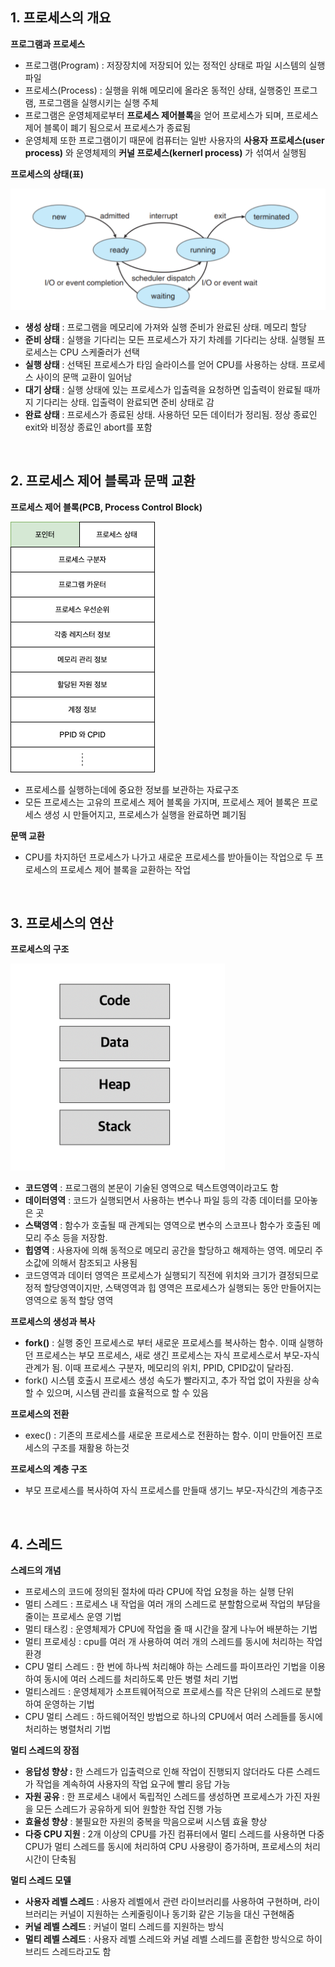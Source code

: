 ## 1. 프로세스의 개요

**프로그램과 프로세스**

- 프로그램(Program) : 저장장치에 저장되어 있는 정적인 상태로 파일 시스템의 실행 파일
- 프로세스(Process) : 실행을 위해 메모리에 올라온 동적인 상태, 실행중인 프로그램, 프로그램을 실행시키는 실행 주체
- 프로그램은 운영체제로부터 **프로세스 제어블록**을 얻어 프로세스가 되며, 프로세스 제어 블록이 폐기 됨으로서 프로세스가 종료됨
- 운영체제 또한 프로그램이기 때문에 컴퓨터는 일반 사용자의 **사용자 프로세스(user process)** 와 운영체제의 **커널 프로세스(kernerl process)** 가 섞여서 실행됨

**프로세스의 상태(표)**

![](img/4.png)

- **생성 상태** : 프로그램을 메모리에 가져와 실행 준비가 완료된 상태. 메모리 할당
- **준비 상태** : 실행을 기다리는 모든 프로세스가 자기 차례를 기다리는 상태. 실행될 프로세스는 CPU 스케줄러가 선택
- **실행 상태** : 선택된 프로세스가 타임 슬라이스를 얻어 CPU를 사용하는 상태. 프로세스 사이의 문맥 교환이 일어남
- **대기 상태** : 실행 상태에 있는 프로세스가 입출력을 요청하면 입출력이 완료될 때까지 기다리는 상태. 입출력이 완료되면 준비 상태로 감
- **완료 상태** : 프로세스가 종료된 상태. 사용하던 모든 데이터가 정리됨. 정상 종료인 exit와 비정상 종료인 abort를 포함

<br/>

## 2. 프로세스 제어 블록과 문맥 교환

**프로세스 제어 블록(PCB, Process Control Block)**

![](img/5.png)

- 프로세스를 실행하는데에 중요한 정보를 보관하는 자료구조
- 모든 프로세스는 고유의 프로세스 제어 블록을 가지며, 프로세스 제어 블록은 프로세스 생성 시 만들어지고, 프로세스가 실행을 완료하면 폐기됨

**문맥 교환**

- CPU를 차지하던 프로세스가 나가고 새로운 프로세스를 받아들이는 작업으로 두 프로세스의 프로세스 제어 블록을 교환하는 작업

<br/>

## 3. 프로세스의 연산

**프로세스의 구조**

![](img/6.png)

- **코드영역** :
  프로그램의 본문이 기술된 영역으로 텍스트영역이라고도 함
- **데이터영역** :
  코드가 실행되면서 사용하는 변수나 파일 등의 각종 데이터를 모아놓은 곳
- **스택영역** :
  함수가 호출될 때 관계되는 영역으로 변수의 스코프나 함수가 호출된 메모리 주소 등을 저장함.
- **힙영역** :
  사용자에 의해 동적으로 메모리 공간을 할당하고 해제하는 영역. 메모리 주소값에 의해서 참조되고 사용됨
- 코드영역과 데이터 영역은 프로세스가 실행되기 직전에 위치와 크기가 결정되므로 정적 할당영역이지만, 스택영역과 힙 영역은 프로세스가 실행되는 동안 만들어지는 영역으로 동적 할당 영역

**프로세스의 생성과 복사**

- **fork()** : 실행 중인 프로세스로 부터 새로운 프로세스를 복사하는 함수. 이때 실행하던 프로세스는 부모 프로세스, 새로 생긴 프로세스는 자식 프로세스로서 부모-자식 관계가 됨. 이때 프로세스 구분자, 메모리의 위치, PPID, CPID값이 달라짐.
- fork() 시스템 호출시 프로세스 생성 속도가 빨라지고, 추가 작업 없이 자원을 상속할 수 있으며, 시스템 관리를 효율적으로 할 수 있음

**프로세스의 전환**

- exec() : 기존의 프로세스를 새로운 프로세스로 전환하는 함수. 이미 만들어진 프로세스의 구조를 재활용 하는것

**프로세스의 계층 구조**

- 부모 프로세스를 복사하여 자식 프로세스를 만들때 생기느 부모-자식간의 계층구조

<br/>

## 4. 스레드

**스레드의 개념**

- 프로세스의 코드에 정의된 절차에 따라 CPU에 작업 요청을 하는 실행 단위
- 멀티 스레드 : 프로세스 내 작업을 여러 개의 스레드로 분할함으로써 작업의 부담을 줄이는 프로세스 운영 기법
- 멀티 태스킹 : 운영체제가 CPU에 작업을 줄 때 시간을 잘게 나누어 배분하는 기법
- 멀티 프로세싱 : cpu를 여러 개 사용하여 여러 개의 스레드를 동시에 처리하는 작업 환경
- CPU 멀티 스레드 : 한 번에 하나씩 처리해야 하는 스레드를 파이프라인 기법을 이용하여 동시에 여러 스레드를 처리하도록 만든 병렬 처리 기법
- 멀티스레드 : 운영체제가 소프트웨어적으로 프로세스를 작은 단위의 스레드로 분할하여 운영하는 기법
- CPU 멀티 스레드 : 하드웨어적인 방법으로 하나의 CPU에서 여러 스레들를 동시에 처리하는 병렬처리 기법

**멀티 스레드의 장점**

- **응답성 향상 :** 한 스레드가 입출력으로 인해 작업이 진행되지 않더라도 다른 스레드가 작업을 계속하여 사용자의 작업 요구에 빨리 응답 가능
- **자원 공유** : 한 프로세스 내에서 독립적인 스레드를 생성하면 프로세스가 가진 자원을 모든 스레드가 공유하게 되어 원할한 작업 진행 가능
- **효율성 향상** : 불필요한 자원의 중복을 막음으로써 시스템 효율 향상
- **다중 CPU 지원** : 2개 이상의 CPU를 가진 컴퓨터에서 멀티 스레드를 사용하면 다중 CPU가 멀티 스레드를 동시에 처리하여 CPU 사용량이 증가하며, 프로세스의 처리 시간이 단축됨

**멀티 스레드 모델**

- **사용자 레벨 스레드** : 사용자 레벨에서 관련 라이브러리를 사용하여 구현하며, 라이브러리는 커널이 지원하는 스케줄링이나 동기화 같은 기능을 대신 구현해줌
- **커널 레벨 스레드** : 커널이 멀티 스레드를 지원하는 방식
- **멀티 레벨 스레드** : 사용자 레벨 스레드와 커널 레벨 스레드를 혼합한 방식으로 하이브리드 스레드라고도 함
